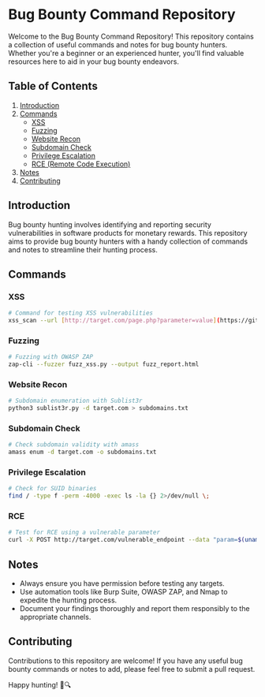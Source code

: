 # Bug Bounty Command Repository

Welcome to the Bug Bounty Command Repository! This repository contains a collection of useful commands and notes for bug bounty hunters. Whether you're a beginner or an experienced hunter, you'll find valuable resources here to aid in your bug bounty endeavors.

## Table of Contents

1. [Introduction](#introduction)
2. [Commands](#commands)
    - [XSS](#xss)
    - [Fuzzing](#fuzzing)
    - [Website Recon](#website-recon)
    - [Subdomain Check](#subdomain-check)
    - [Privilege Escalation](#privilege-escalation)
    - [RCE (Remote Code Execution)](#rce)
3. [Notes](#notes)
4. [Contributing](#contributing)

## Introduction

Bug bounty hunting involves identifying and reporting security vulnerabilities in software products for monetary rewards. This repository aims to provide bug bounty hunters with a handy collection of commands and notes to streamline their hunting process.

## Commands

### XSS

```bash
# Command for testing XSS vulnerabilities
xss_scan --url [http://target.com/page.php?parameter=value](https://github.com/Atharv834/Hacking/blob/main/Bug%20bounty%20/1linerxss.md)
```

### Fuzzing

```bash
# Fuzzing with OWASP ZAP
zap-cli --fuzzer fuzz_xss.py --output fuzz_report.html
```

### Website Recon

```bash
# Subdomain enumeration with Sublist3r
python3 sublist3r.py -d target.com > subdomains.txt
```

### Subdomain Check

```bash
# Check subdomain validity with amass
amass enum -d target.com -o subdomains.txt
```

### Privilege Escalation

```bash
# Check for SUID binaries
find / -type f -perm -4000 -exec ls -la {} 2>/dev/null \;
```

### RCE

```bash
# Test for RCE using a vulnerable parameter
curl -X POST http://target.com/vulnerable_endpoint --data "param=$(uname -a)"
```

## Notes

- Always ensure you have permission before testing any targets.
- Use automation tools like Burp Suite, OWASP ZAP, and Nmap to expedite the hunting process.
- Document your findings thoroughly and report them responsibly to the appropriate channels.

## Contributing

Contributions to this repository are welcome! If you have any useful bug bounty commands or notes to add, please feel free to submit a pull request.

Happy hunting! 🐞🔍
